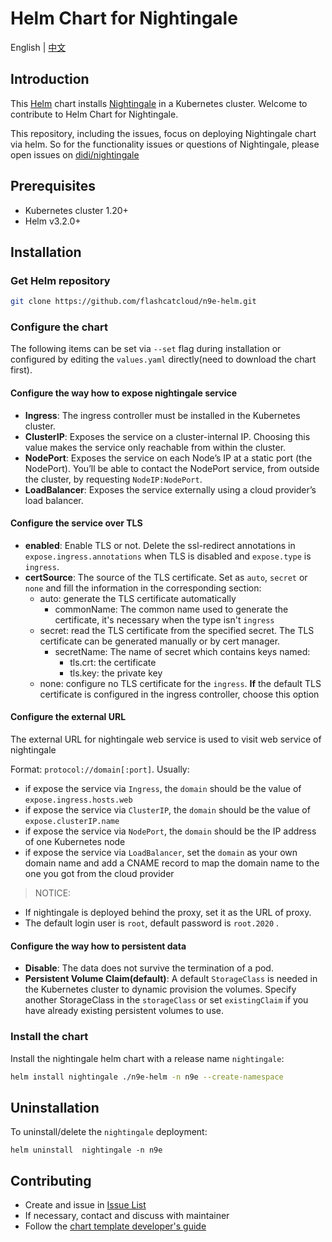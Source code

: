 # Helm Chart for Nightingale

English | [中文](README-CN.md)

## Introduction

This [Helm](https://github.com/flashcatcloud/n9e-helm) chart installs [Nightingale](https://github.com/didi/nightingale) in a Kubernetes cluster. Welcome to contribute to Helm Chart for Nightingale.

This repository, including the issues, focus on deploying Nightingale chart via helm. So for the functionality issues or questions of Nightingale, please open issues on [didi/nightingale](https://github.com/didi/nightingale)


## Prerequisites

- Kubernetes cluster 1.20+
- Helm v3.2.0+

## Installation

### Get Helm repository

```bash
git clone https://github.com/flashcatcloud/n9e-helm.git
```

### Configure the chart
The following items can be set via `--set` flag during installation or configured by editing the `values.yaml` directly(need to download the chart first).

#### Configure the way how to expose nightingale service

- **Ingress**: The ingress controller must be installed in the Kubernetes cluster.
- **ClusterIP**: Exposes the service on a cluster-internal IP. Choosing this value makes the service only reachable from within the cluster.
- **NodePort**: Exposes the service on each Node’s IP at a static port (the NodePort). You’ll be able to contact the NodePort service, from outside the cluster, by requesting `NodeIP:NodePort`.
- **LoadBalancer**: Exposes the service externally using a cloud provider’s load balancer.

#### Configure the service over TLS

- **enabled**: Enable TLS or not. Delete the ssl-redirect annotations in `expose.ingress.annotations` when TLS is disabled and `expose.type` is `ingress`.
- **certSource**: The source of the TLS certificate. Set as `auto`, `secret` or `none` and fill the information in the corresponding section:
  - auto: generate the TLS certificate automatically
    - commonName: The common name used to generate the certificate, it's necessary when the type isn't `ingress`
  - secret: read the TLS certificate from the specified secret. The TLS certificate can be generated manually or by cert manager.
    - secretName: The name of secret which contains keys named:
      - tls.crt: the certificate
      - tls.key: the private key
  - none: configure no TLS certificate for the `ingress`. **If** the default TLS certificate is configured in the ingress controller, choose this option

#### Configure the external URL

The external URL for nightingale web service is used to visit web service of nightingale 

Format: `protocol://domain[:port]`. Usually:

- if expose the service via `Ingress`, the `domain` should be the value of `expose.ingress.hosts.web`
- if expose the service via `ClusterIP`, the `domain` should be the value of `expose.clusterIP.name`
- if expose the service via `NodePort`, the `domain` should be the IP address of one Kubernetes node
- if expose the service via `LoadBalancer`, set the `domain` as your own domain name and add a CNAME record to map the domain name to the one you got from the cloud provider

> NOTICE:

- If nightingale is deployed behind the proxy, set it as the URL of proxy.
- The default login user is `root`, default password is `root.2020` .

#### Configure the way how to persistent data

- **Disable**: The data does not survive the termination of a pod.
- **Persistent Volume Claim(default)**: A default `StorageClass` is needed in the Kubernetes cluster to dynamic provision the volumes. Specify another StorageClass in the `storageClass` or set `existingClaim` if you have already existing persistent volumes to use.


### Install the chart

Install the nightingale helm chart with a release name `nightingale`:
```bash
helm install nightingale ./n9e-helm -n n9e --create-namespace
```

## Uninstallation

To uninstall/delete the `nightingale` deployment:
```
helm uninstall  nightingale -n n9e
```

## Contributing
- Create and issue in [Issue List](https://github.com/flashcatcloud/n9e-helm/issues)
- If necessary, contact and discuss with maintainer
- Follow the [chart template developer's guide](https://helm.sh/docs/chart_template_guide/)
